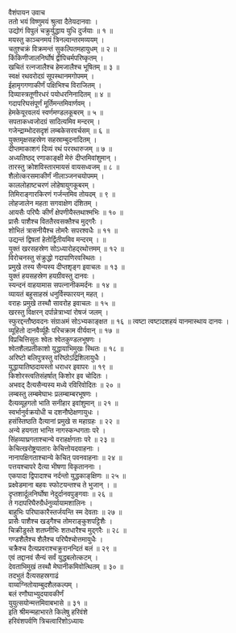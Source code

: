 वैशंपायन उवाच  
ततो भयं विष्णुमयं श्रुत्वा दैतेयदानवाः ।  
उद्योगं विपुलं चक्रुर्युद्धाय युधि दुर्जयाः ॥ १ ॥  
मयस्तु काञ्चनमयं त्रिनल्वान्तरमव्ययम् ।  
चतुश्चक्रं विक्रमन्तं सुकल्पितमहायुधम् ॥ २ ॥  
किंकिणीजालनिर्घोषं द्वीपिचर्मपरिष्कृतम् ।  
खचितं रत्नजालैश्च हेमजालैश्च भूषितम् ॥ ३ ॥  
स्वक्षं रथवरोदग्रं सूपस्थानमगोपमम् ।  
ईहामृगगणाकीर्णं पक्षिभिश्च विराजितम् ।  
दिव्यास्त्रतूणीरधरं पयोधरनिनादितम् ॥ ४ ॥  
गदापरिघसंपूर्णं मूर्तिमन्तमिवार्णवम् ।  
हेमकेयूरवलयं स्वर्णमण्डलकूबरम् ॥ ५ ॥  
सपताकध्वजोदग्रं सादित्यमिव मन्दरम् ।  
गजेन्द्राम्भोदसदृशं लम्बकेसरवर्चसम् ॥ ६ ॥  
युक्तमृक्षसहस्रेण सहस्राम्बुदनादितम् ।  
दीप्तमाकाशगं दिव्यं रथं पररथारुजम् ॥ ७ ॥  
अध्यतिष्ठद् रणाकाङ्‌क्षी मेरुं दीप्तमिवांशुमान् ।  
तारस्तु क्रोशविस्तारमायसं वायसध्वजम् ॥ ८ ॥  
शैलोत्करसमाकीर्णं नीलाञ्जनचयोपमम् ।  
काललोहाष्टचरणं लोहेषायुगकूबरम् ।  
तिमिराङ्‌गारकिरणं गर्जन्तमिव तोयदम् ॥ ९ ॥  
लोहजालेन महता सगवाक्षेण दंशितम् ।  
आयसैः परिघैः कीर्णं क्षेपणीयैस्तथाश्मभिः ॥ १० ॥  
प्रासैः पाशैश्च विततैरवसक्तैश्च मुद्गरैः ।  
शोभितं त्रासनीयैश्च तोमरैः सपरश्वधैः ॥ ११ ॥  
उद्यन्तं द्विषतां हेतोर्द्वितीयमिव मन्दरम् । ॥  
युक्तं खरसहस्रेण सोऽध्यारोहद्‌रथोत्तमम् ॥ १२ ॥  
विरोचनस्तु संक्रुद्धो गदापाणिरवस्थितः ।  
प्रमुखे तस्य सैन्यस्य दीप्तशृङ्‌ग इवाचलः ॥ १३ ॥  
युक्तं हयसहस्रेण हयग्रीवस्तु दानवः ।  
स्यन्दनं वाहयामास सपत्नानीकमर्दनः ॥ १४ ॥  
व्यायतं बहुसाहस्रं धनुर्विस्फारयन् महत् ।  
वराहः प्रमुखे तस्थौ सावरोह इवाचलः ॥ १५ ॥  
खरस्तु विक्षरन् दर्पान्नेत्राभ्यां रोषजं जलम् ।  
स्फुरद्दन्तौष्ठवदनः संग्राअमं सोऽभ्यकाङ्‌क्षत ॥ १६ ॥
त्वष्टा त्वष्टादशहयं यानमास्थाय दानवः ।  
व्यूहितो दानवैर्व्यूहैः परिचक्राम वीर्यवान् ॥ १७ ॥  
विप्रचित्तिसुतः श्वेतः श्वेतकुण्डलभूषणः ।  
श्वेतशैलप्रतीकाशो युद्धायाभिमुखः स्थितः ॥ १८ ॥  
अरिष्टो बलिपुत्रस्तु वरिष्ठोऽद्रिशिलायुधैः ।  
युद्धायातिष्ठदायस्तो धराधर इवापरः ॥ १९ ॥  
किशोरस्त्वतिसंहर्षात् किशोर इव चोदितः ।  
अभवद् दैत्यसैन्यस्य मध्ये रविरिवोदितः ॥ २० ॥  
लम्बस्तु लम्बमेघाभः प्रलम्बाम्बरभूषणः ।  
दैत्यव्यूहगतो भाति सनीहार इवांशुमान् ॥ २१ ॥  
स्वर्भानुर्वक्रयोधी च दशनौष्ठेक्षणायुधः ।  
हसंस्तिष्ठति दैत्यानां प्रमुखे स महाग्रहः ॥ २२ ॥  
अन्ये हयगता भान्ति नागस्कन्धगताः परे ।  
सिंहव्याघ्रगताश्चान्ये वराहर्क्षगताः परे ॥ २३ ॥  
केचित्खरोष्ट्रयातारः केचित्तोयदवाहनाः ।  
नानापक्षिगताश्चान्ये केचित् पवनवाहनाः ॥ २४ ॥  
पत्तयश्चापरे दैत्या भीषणा विकृताननाः ।  
एकपादा द्विपादाश्च नर्दन्तो युद्धकाङ्‌क्षिणः ॥ २५ ॥  
प्रक्ष्वेडमाना बहवः स्फोटयन्तश्च ते भुजान् । ॥  
दृप्तशार्दूलनिर्घोषा नेदुर्दानवपुङ्‌गवाः ॥ २६ ॥  
ते गदापरिघैरुग्रैर्धनुर्व्यायामशालिनः ।  
बाहुभिः परिघाकारैस्तर्जयन्ति स्म देवताः ॥ २७ ॥  
प्रासैः पाशैश्च खड्गैश्च तोमराङ्‌कुशपट्टिशैः ।  
चिक्रीडुस्ते शतघ्नीभिः शतधारैश्च मुद्गरैः ॥ २८ ॥  
गण्डशैलैश्च शैलैश्च परिघैश्चोत्तमायुधैः ।  
चक्रैश्च दैत्यप्रवराश्चक्रुरानन्दितं बलं ॥ २९ ॥  
एवं तद्दानवं सैन्यं सर्वं युद्धबलोत्कटम् ।  
देवताभिमुखं तस्थौ मेघानीकमिवोत्थितम् ॥ ३० ॥  
तदभुतं दैत्यसहस्रगाढं  
    वाय्वग्नितोयाम्बुदशैलकल्पम् ।  
बलं रणौघाभ्युदयावकीर्णं  
    युयुत्सयोन्मत्तमिवाबभासे ॥ ३१ ॥  
इति श्रीमन्महाभारते किलेषु हरिवंशे  
हरिवंशपर्वणि त्रिचत्वारिंशोऽध्यायः

